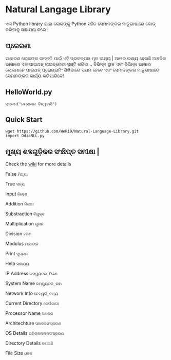 # Natural Langage Library

ଏକ Python library ଯାହା ଲୋକଙ୍କୁ Python ସହିତ ସେମାନଙ୍କର ମାତୃଭାଷାରେ କୋଡ୍ କରିବାକୁ ସାହାଯ୍ୟ କରେ |

## ପ୍ରେରଣା
ସାଧାରଣ ଲୋକଙ୍କ ଉନ୍ନତି ପାଇଁ ଏହି ପ୍ରକଳ୍ପର ମୂଳ ଲକ୍ଷ୍ୟ | ଆମର ଲକ୍ଷ୍ୟ ହେଉଛି ଆଞ୍ଚଳିକ ଭାଷାରେ ଏକ ପାଇଥନ୍ ଲାଇବ୍ରେରୀ ସୃଷ୍ଟି କରିବା .. ବିଭିନ୍ନ ସ୍ଥାନ ଏବଂ ବିଭିନ୍ନ ଭାଷାର ଲୋକମାନେ ପାଇଥନ୍ ପ୍ରୋଗ୍ରାମିଂ ଶିଖିବାରେ ସକ୍ଷମ ହେବେ ଏବଂ ସେମାନଙ୍କର ମାତୃଭାଷାରେ ସେମାନଙ୍କର କାର୍ଯ୍ୟ କରିପାରିବେ!




## HelloWorld.py

	ମୁଦ୍ରଣ("ନମସ୍କାର ବିଶ୍ୱବାସି")

## Quick Start

	wget https://github.com/WeR19/Natural-Language-Library.git
	import OdiaNLL.py
	



	

## ମୁଖ୍ୟ ଶବ୍ଦଗୁଡ଼ିକର ସଂକ୍ଷିପ୍ତ ସମୀକ୍ଷା |

Check the [wiki](https://github.com/WeR19/Natural-Language-Library/wiki/Natural-Language-Library) for more details

False `ମିଥ୍ୟା`

True `ସତ୍ୟ`

Input `ନିବେଶ`

Addition `ମିଶାଣ`

Substraction `ବିଯୁକ୍ତ`

Multiplication `ଗୁଣନ`

Division `ହରଣ`

Modulus  `ମାପାଙ୍କ`

Print `ମୁଦ୍ରଣ`

Help `ସାହାଯ୍ୟ`

IP Address `କମ୍ପ୍ୟୁଟର_ଠିକଣ`

System Name `କମ୍ପ୍ୟୁଟର_ନାମ`

Network Info `ନେଟୱର୍କ_ତଥ୍ୟ`

Current Directory `କେଉଁଜାଗା`

Processor Name `ସଞ୍ଚାଳକ`

Architechture `ସଞ୍ଚାଳକସଂସ୍କରଣ`

OS Details `ପରିଚାଳନାନାମସଂସ୍କରଣ`

Directory Details `କଣଅଛି`

File Size `ଓଜନ`


